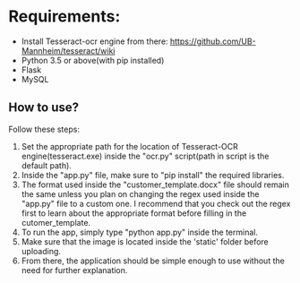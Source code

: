 # Requirements: 
* Install Tesseract-ocr engine from there: https://github.com/UB-Mannheim/tesseract/wiki
* Python 3.5 or above(with pip installed)
* Flask
* MySQL

## How to use?
Follow these steps:
1. Set the appropriate path for the location of Tesseract-OCR engine(tesseract.exe) inside the "ocr.py" script(path in script is the default path).
1. Inside the "app.py" file, make sure to "pip install" the required libraries. 
1. The format used inside the "customer_template.docx" file should remain the same unless you plan on changing the regex used inside the "app.py" file to a custom one. I recommend that you check out the regex first to learn about the appropriate format before filling in the cutomer_template.
1. To run the app, simply type "python app.py" inside the terminal.
1. Make sure that the image is located inside the 'static' folder before uploading. 
1. From there, the application should be simple enough to use without the need for further explanation.


